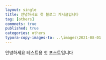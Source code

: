 ```yaml
---
layout: single
title: 안녕하세요 첫 블로그 게시글입니다
tag: [others]
commnets: true
published: true
categories: others
typora-copy-images-to: ..\images\2021-08-01
---
```


안녕하세요
테스트용 첫 포스트입니다

